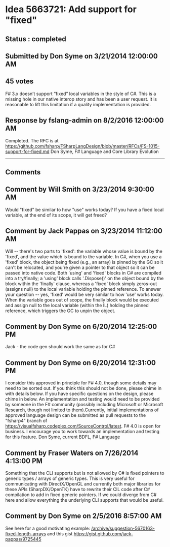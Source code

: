 # Idea 5663721: Add support for "fixed" #

## Status : completed

## Submitted by Don Syme on 3/21/2014 12:00:00 AM

## 45 votes

F# 3.x doesn’t support “fixed” local variables in the style of C#. This is a missing hole in our native interop story and has been a user request. It is reasonable to lift this limitation if a quality implementation is provided.



## Response by fslang-admin on 8/2/2016 12:00:00 AM

Completed. The RFC is at https://github.com/fsharp/FSharpLangDesign/blob/master/RFCs/FS-1015-support-for-fixed.md
Don Syme, F# Language and Core Library Evolution

------------------------
## Comments


## Comment by Will Smith on 3/23/2014 9:30:00 AM
Would "fixed" be similar to how "use" works today? If you have a fixed local variable, at the end of its scope, it will get freed?


## Comment by Jack Pappas on 3/23/2014 11:12:00 AM
Will -- there's two parts to 'fixed': the variable whose value is bound by the 'fixed', and the value which is bound to the variable. In C#, when you use a 'fixed' block, the object being fixed (e.g., an array) is pinned by the GC so it can't be relocated, and you're given a pointer to that object so it can be passed into native code. Both 'using' and 'fixed' blocks in C# are compiled into a try/finally; a 'using' block calls '.Dispose()' on the object bound by the block within the 'finally' clause, whereas a 'fixed' block simply zeros-out (assigns null) to the local variable holding the pinned reference.
To answer your question -- yes, 'fixed' would be very similar to how 'use' works today. When the variable goes out of scope, the finally block would be executed and assign null to the local variable (within the IL) holding the pinned reference, which triggers the GC to unpin the object.


## Comment by Don Syme on 6/20/2014 12:25:00 PM
Jack - the code gen should work the same as for C#


## Comment by Don Syme on 6/20/2014 12:31:00 PM
I consider this approved in principle for F# 4.0, though some details may need to be sorted out.
If you think this should not be done, please chime in with details below.
If you have specific questions on the design, please chime in below.
An implementation and testing would need to be provided by someone in the F# community (possibly including Microsoft or Microsoft Research, though not limited to them).Currently, initial implementations of approved language design can be submitted as pull requests to the "fsharp4" branch of https://visualfsharp.codeplex.com/SourceControl/latest. F# 4.0 is open for business.
I encourage you to work towards an implementation and testing for this feature.
Don Syme, current BDFL, F# Language


## Comment by Fraser Waters on 7/26/2014 4:13:00 PM
Something that the CLI supports but is not allowed by C# is fixed pointers to generic types / arrays of generic types. This is very useful for communicating with DirectX/OpenGL and currently both major libraries for these APIs (SharpDX/OpenTK) have to rewrite their CIL code after C# compilation to add in fixed generic pointers. If we could diverge from C# here and allow everything the underlying CLI supports that would be useful.


## Comment by Don Syme on 2/5/2016 8:57:00 AM
See here for a good motivating example: [/archive/suggestion-5670163-fixed-length-arrays](/archive/suggestion-5670163-fixed-length-arrays.md) and this gist https://gist.github.com/jack-pappas/9725445


